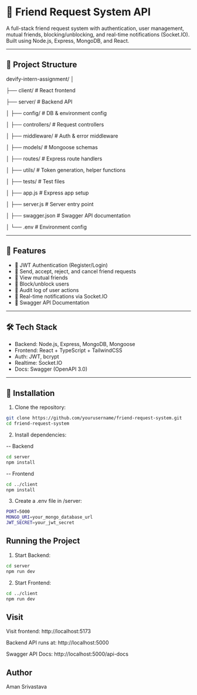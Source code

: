 # 🤝 Friend Request System API

A full-stack friend request system with authentication, user management, mutual friends, blocking/unblocking, and real-time notifications (Socket.IO). Built using Node.js, Express, MongoDB, and React.

---

## 📁 Project Structure

devify-intern-assignment/
│

├── client/ # React frontend

├── server/ # Backend API

│ ├── config/ # DB & environment config

│ ├── controllers/ # Request controllers

│ ├── middleware/ # Auth & error middleware

│ ├── models/ # Mongoose schemas

│ ├── routes/ # Express route handlers

│ ├── utils/ # Token generation, helper functions

│ ├── tests/ # Test files

│ ├── app.js # Express app setup

│ ├── server.js # Server entry point

│ ├── swagger.json # Swagger API documentation

│ └── .env # Environment config



---

## 🚀 Features

- 🔐 JWT Authentication (Register/Login)
- 👥 Send, accept, reject, and cancel friend requests
- 👬 View mutual friends
- 🔕 Block/unblock users
- 🧾 Audit log of user actions
- 🔔 Real-time notifications via Socket.IO
- 📖 Swagger API Documentation

---

## 🛠️ Tech Stack

- Backend: Node.js, Express, MongoDB, Mongoose
- Frontend: React + TypeScript + TailwindCSS
- Auth: JWT, bcrypt
- Realtime: Socket.IO
- Docs: Swagger (OpenAPI 3.0)

---

## 🔧 Installation

1. Clone the repository:

```bash
git clone https://github.com/yourusername/friend-request-system.git
cd friend-request-system     
```

2. Install dependencies:

-- Backend
```bash
cd server
npm install
```
-- Frontend
```bash
cd ../client
npm install
```
3. Create a .env file in /server:

```bash
PORT=5000
MONGO_URI=your_mongo_database_url
JWT_SECRET=your_jwt_secret
```

## Running the Project
1. Start Backend:
```bash
cd server
npm run dev
```
2. Start Frontend:
```bash
cd ../client
npm run dev
```
## Visit

Visit frontend: http://localhost:5173

Backend API runs at: http://localhost:5000

Swagger API Docs: http://localhost:5000/api-docs

## Author
Aman Srivastava